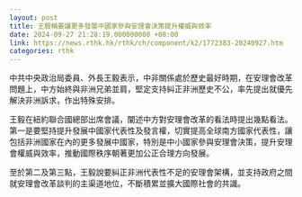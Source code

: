 ```yaml
---
layout: post
title: 王毅稱要讓更多發展中國家參與安理會決策提升權威與效率
date: 2024-09-27 21:28:19.000000000 +08:00
link: https://news.rthk.hk/rthk/ch/component/k2/1772383-20240927.htm
categories: rthk
---
```


中共中央政治局委員、外長王毅表示，中非關係處於歷史最好時期，在安理會改革問題上，中方始終與非洲兄弟並肩，堅定支持糾正非洲歷史不公，率先提出就優先解決非洲訴求，作出特殊安排。

王毅在紐約聯合國總部出席會議，闡述中方對安理會改革的看法時提出幾點看法。第一是要堅持提升發展中國家代表性及發言權，切實提高全球南方國家代表性，讓包括非洲國家在內的更多發展中國家，特別是中小國家參與安理會決策，提升安理會權威與效率，推動國際秩序朝著更加公正合理方向發展。

至於第二及第三點，王毅說要糾正非洲代表性不足的安理會架構，並支持政府之間就安理會改革談判的主渠道地位，不斷積累並擴大國際社會的共識。
